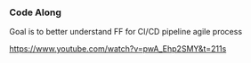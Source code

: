 ### Code Along
Goal is to better understand FF for CI/CD pipeline agile process

https://www.youtube.com/watch?v=pwA_Ehp2SMY&t=211s